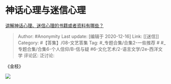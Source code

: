 # 神话心理与迷信心理
[讲解神话心理、迷信心理的书籍或者资料有哪些？](https://www.zhihu.com/question/406291988/answer/1336980709)

> Author: #Anonymity
> Last update: [编辑于 2020-12-16]
> Link: [[迷信]]
> Category: #【答集】/08-文艺答集
> Tag: #_专题合集/合集2-一些推荐 # #_专题合集/合集6-个人信仰/B-信与疑 #6-文化艺术/2-语言文学/2e-西洋文学 
> 评论区:
> 泛讨论:

《金枝》

![](https://pic2.zhimg.com/50/v2-5e85717332414e414ec9e2b9b14a7f83_hd.jpg?source=1940ef5c)
